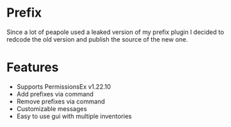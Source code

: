 # Prefix
Since a lot of peapole used a leaked version of my prefix plugin I decided to redcode the old version and publish the source of the new one.

# Features
- Supports PermissionsEx v1.22.10
- Add prefixes via command
- Remove prefixes via command
- Customizable messages
- Easy to use gui with multiple inventories
